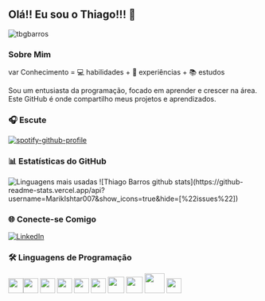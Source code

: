 ## Olá!! Eu sou o Thiago!!! 👋

<p align="left">
  <img src="https://komarev.com/ghpvc/?username=tbgbarros&label=Profile%20views&color=0e75b6&style=flat" alt="tbgbarros" />
</p>

### Sobre Mim
var Conhecimento = 💻 habilidades + 🔧 experiências + 📚 estudos

Sou um entusiasta da programação, focado em aprender e crescer na área. Este GitHub é onde compartilho meus projetos e aprendizados.

### 🎧 Escute
[![spotify-github-profile](https://spotify-github-profile.kittinanx.com/api/view?uid=khreul7u18hahgsji0ooq24m4&cover_image=true&theme=default&show_offline=false&background_color=121212&interchange=false)](https://github.com/kittinan/spotify-github-profile)

### 📊 Estatísticas do GitHub
<img src="https://github-readme-stats.vercel.app/api/top-langs/?username=tbgbarros&layout=compact" alt="Linguagens mais usadas">
![Thiago Barros github stats](https://github-readme-stats.vercel.app/api?username=MarikIshtar007&show_icons=true&hide=[%22issues%22])

### 🌐 Conecte-se Comigo
[![LinkedIn](https://img.shields.io/badge/LinkedIn-0077B5?style=for-the-badge&logo=linkedin&logoColor=white)](https://www.linkedin.com/in/thiago-gomes-98b9a881/)

### 🛠️ Linguagens de Programação
<img src='https://github.com/MarikIshtar007/MarikIshtar007/blob/master/images/python2.png' height='30'/><img src='https://github.com/MarikIshtar007/MarikIshtar007/blob/master/images/html.svg' width='30'/> <img src='https://github.com/MarikIshtar007/MarikIshtar007/blob/master/images/java.svg' width='30'/> <img src='https://github.com/MarikIshtar007/MarikIshtar007/blob/master/images/kotlin.svg' width='30'/> <img src='https://github.com/MarikIshtar007/MarikIshtar007/blob/master/images/css.svg' width='30'/> <img src='https://github.com/MarikIshtar007/MarikIshtar007/blob/master/images/js.svg' width='30'/> <img src='https://github.com/MarikIshtar007/MarikIshtar007/blob/master/images/bootstrap.svg' width='33'/> <img src='https://github.com/MarikIshtar007/MarikIshtar007/blob/master/images/dart.svg' width='33'/> <img src='https://github.com/MarikIshtar007/MarikIshtar007/blob/master/images/php.svg' width='40'/> <img src='https://github.com/MarikIshtar007/MarikIshtar007/blob/master/images/sql.svg' width='30'/>
